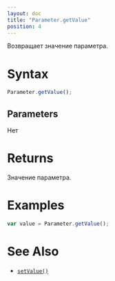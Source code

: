```yaml
---
layout: doc
title: "Parameter.getValue"
position: 4
---
```


Возвращает значение параметра.

# Syntax

```js
Parameter.getValue();
```

## Parameters

Нет

# Returns

Значение параметра.

# Examples

```js
var value = Parameter.getValue();
```

# See Also

* [`setValue()`](../Parameter.setValue/)